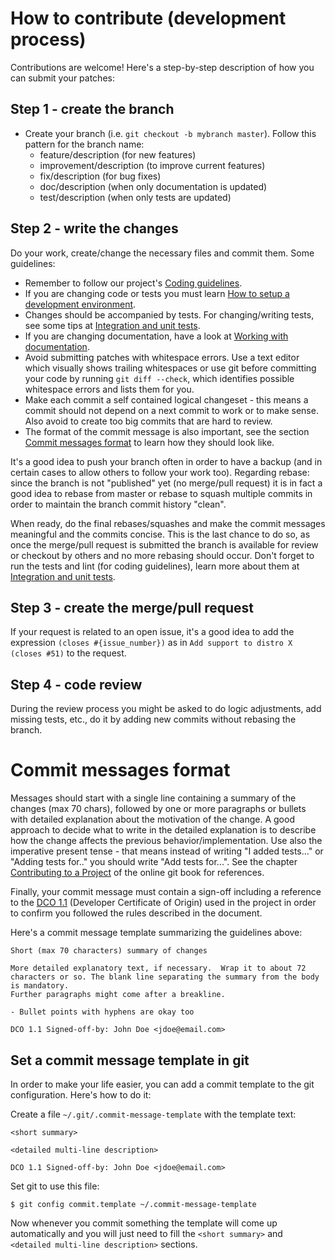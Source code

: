 <!--
Copyright 2017 IBM Corp.

Licensed under the Apache License, Version 2.0 (the "License");
you may not use this file except in compliance with the License.
You may obtain a copy of the License at

   http://www.apache.org/licenses/LICENSE-2.0

Unless required by applicable law or agreed to in writing, software
distributed under the License is distributed on an "AS IS" BASIS,
WITHOUT WARRANTIES OR CONDITIONS OF ANY KIND, either express or implied.
See the License for the specific language governing permissions and
limitations under the License.
-->
# How to contribute (development process)

Contributions are welcome! Here's a step-by-step description of how you can submit your patches:

## Step 1 - create the branch

- Create your branch (i.e. `git checkout -b mybranch master`). Follow this pattern for the branch name:
    - feature/description (for new features)
    - improvement/description (to improve current features)
    - fix/description (for bug fixes)
    - doc/description (when only documentation is updated)
    - test/description (when only tests are updated)

## Step 2 - write the changes

Do your work, create/change the necessary files and commit them. Some guidelines:

- Remember to follow our project's [Coding guidelines](coding_guidelines.md).
- If you are changing code or tests you must learn [How to setup a development environment](dev_env.md).
- Changes should be accompanied by tests. For changing/writing tests, see some tips at [Integration and unit tests](tests.md).
- If you are changing documentation, have a look at [Working with documentation](documentation.md).
- Avoid submitting patches with whitespace errors. Use a text editor which visually shows trailing whitespaces or use git before committing your code by
running `git diff --check`, which identifies possible whitespace errors and lists them for you.
- Make each commit a self contained logical changeset - this means a commit should not depend on a next commit to work or to make sense. Also avoid to
create too big commits that are hard to review.
- The format of the commit message is also important, see the section [Commit messages format](#commit-messages-format) to learn how they should look like.

It's a good idea to push your branch often in order to have a backup (and in certain cases to allow others to follow your work too).
Regarding rebase: since the branch is not "published" yet (no merge/pull request) it is in fact a good idea to rebase from master or rebase to squash multiple commits in order to
maintain the branch commit history "clean".

When ready, do the final rebases/squashes and make the commit messages meaningful and the commits concise. This is the last chance to do so, as once the merge/pull request is submitted
the branch is available for review or checkout by others and no more rebasing should occur.
Don't forget to run the tests and lint (for coding guidelines), learn more about them at [Integration and unit tests](tests.md).

## Step 3 - create the merge/pull request

If your request is related to an open issue, it's a good idea to add the expression `(closes #{issue_number})` as in `Add support to distro X (closes #51)` to the request.

## Step 4 - code review

During the review process you might be asked to do logic adjustments, add missing tests, etc., do it by adding new commits without rebasing the branch.

# Commit messages format

Messages should start with a single line containing a summary of the changes (max 70 chars), followed by one or more paragraphs or bullets with detailed explanation about the motivation
of the change. A good approach to decide what to write in the detailed explanation is to describe how the change affects the previous behavior/implementation.
Use also the imperative present tense - that means instead of writing "I added tests..." or "Adding tests for.." you should write "Add tests for...".
See the chapter [Contributing to a Project](http://git-scm.com/book/en/v2/Distributed-Git-Contributing-to-a-Project) of the online git book for references.

Finally, your commit message must contain a sign-off including a reference to the
[DCO 1.1](https://gitlab.com/tessia-project/tessia/blob/master/DCO1.1.txt) (Developer Certificate of Origin) used in the project in order to confirm you
followed the rules described in the document.

Here's a commit message template summarizing the guidelines above:

```
Short (max 70 characters) summary of changes

More detailed explanatory text, if necessary.  Wrap it to about 72
characters or so. The blank line separating the summary from the body
is mandatory.
Further paragraphs might come after a breakline.

- Bullet points with hyphens are okay too

DCO 1.1 Signed-off-by: John Doe <jdoe@email.com>
```

## Set a commit message template in git

In order to make your life easier, you can add a commit template to the git configuration. Here's how to do it:

Create a file `~/.git/.commit-message-template` with the template text:

```
<short summary>

<detailed multi-line description>

DCO 1.1 Signed-off-by: John Doe <jdoe@email.com>
```

Set git to use this file:

```
$ git config commit.template ~/.commit-message-template
```

Now whenever you commit something the template will come up automatically and you will just need to fill the `<short summary>` and `<detailed multi-line description>` sections.

